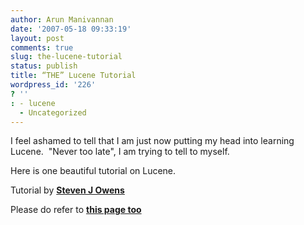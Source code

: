 ```yaml
---
author: Arun Manivannan
date: '2007-05-18 09:33:19'
layout: post
comments: true
slug: the-lucene-tutorial
status: publish
title: “THE” Lucene Tutorial
wordpress_id: '226'
? ''
: - lucene
  - Uncategorized
---
```


I feel ashamed to tell that I am just now putting my head into learning
Lucene.  "Never too late", I am trying to tell to myself.

Here is one beautiful tutorial on Lucene.

Tutorial by [**Steven J Owens**][1]

Please do refer to [**this page too**][2]

   [1]: http://darksleep.com/lucene/

   [2]: http://www.javangelist.de/space/Lucene-Mini-Tutorial

